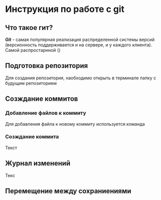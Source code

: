 # Инструкция по работе с git

## Что такое гит?
***Git*** - самая популярная реализация распределенной системы версий (версионность поддерживается и на сервере, и у каждого клиента). Самой распростарнной ()

## Подготовка репозитория 
Для создания репозитория, наобходимо открыть в терминале папку с будущим репозиторием 




## Созждание коммитов 

### Добавление файлов к коммиту
Для добавления файла к новому коммиту используется команда 



### Созждание коммита
Текст 



## Журнал изменений 
Текс 
## Перемещение между сохраниениями

